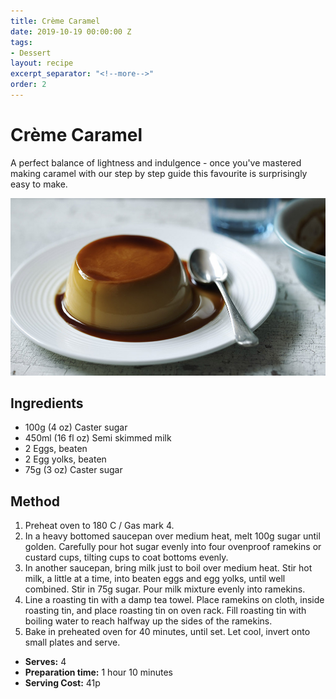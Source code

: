 ```yaml
---
title: Crème Caramel
date: 2019-10-19 00:00:00 Z
tags:
- Dessert
layout: recipe
excerpt_separator: "<!--more-->"
order: 2
---
```


# Crème Caramel

A perfect balance of lightness and indulgence - once you've mastered making caramel with our step by step guide this favourite is surprisingly easy to make.

<!--more-->

[![Crème Caramel](/_uploads/cremecaramel.jpg)](/_uploads/cremecaramel.jpg)

## Ingredients

- 100g (4 oz) Caster sugar
- 450ml (16 fl oz) Semi skimmed milk
- 2 Eggs, beaten
- 2 Egg yolks, beaten
- 75g (3 oz) Caster sugar

## Method

1. Preheat oven to 180 C / Gas mark 4.
2. In a heavy bottomed saucepan over medium heat, melt 100g sugar until golden. Carefully pour hot sugar evenly into four ovenproof ramekins or custard cups, tilting cups to coat bottoms evenly.
3. In another saucepan, bring milk just to boil over medium heat. Stir hot milk, a little at a time, into beaten eggs and egg yolks, until well combined. Stir in 75g sugar. Pour milk mixture evenly into ramekins.
4. Line a roasting tin with a damp tea towel. Place ramekins on cloth, inside roasting tin, and place roasting tin on oven rack. Fill roasting tin with boiling water to reach halfway up the sides of the ramekins.
5. Bake in preheated oven for 40 minutes, until set. Let cool, invert onto small plates and serve.

- **Serves:** 4
- **Preparation time:** 1 hour 10 minutes
- **Serving Cost:** 41p
